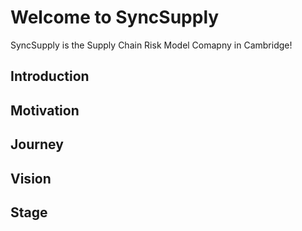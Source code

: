 # Welcome to SyncSupply

SyncSupply is the Supply Chain Risk Model Comapny in Cambridge!

## Introduction


## Motivation


## Journey


## Vision

## Stage
